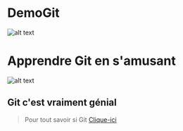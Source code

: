 # DemoGit
![alt text](https://upload.wikimedia.org/wikipedia/commons/thumb/3/3f/Git_icon.svg/1024px-Git_icon.svg.png "Logo Git")

# Apprendre Git en s'amusant

![alt text](https://www.performanse.com/wp-content/uploads/2015/07/APPRENANCE.png "Apprendre en s'amusant")

## Git c'est vraiment génial

> Pour tout savoir si Git
[Clique-ici](https://git-scm.com)
